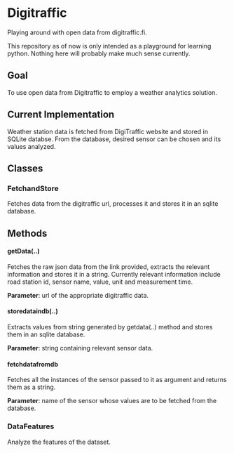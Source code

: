# Digitraffic
Playing around with open data from digitraffic.fi.

This repository as of now is only intended as a playground for learning python. Nothing here will probably make much sense currently.

## Goal

To use open data from Digitraffic to employ a weather analytics solution.

## Current Implementation

Weather station data is fetched from DigiTraffic website and stored in SQLite databse. From the database, desired sensor can be chosen and its values analyzed. 

## Classes

### FetchandStore

Fetches data from the digitraffic url, processes it and stores it in an sqlite database.

## Methods

#### getData(..) 

Fetches the raw json data from the link provided, extracts the relevant information and stores it in a string. Currently relevant information include road station id, sensor name, value, unit and measurement time.

**Parameter**: url of the appropriate digitraffic data.

####  storedataindb(..)

Extracts values from string generated by getdata(..) method and stores them in an sqlite database.

**Parameter**: string containing relevant sensor data.

#### fetchdatafromdb

Fetches all the instances of the sensor passed to it as argument and returns them as a string.

**Parameter**: name of the sensor whose values are to be fetched from the database.

### DataFeatures

Analyze the features of the dataset.

